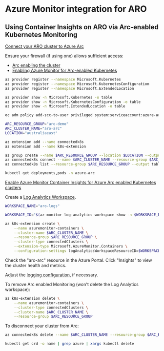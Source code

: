 Azure Monitor integration for ARO
=================================

Using Container Insights on ARO via Arc-enabled Kubernetes Monitoring
---------------------------------------------------------------------

[Connect your ARO cluster to Azure Arc](https://docs.microsoft.com/en-us/azure/azure-arc/kubernetes/quickstart-connect-cluster)

Ensure your firewall (if using one) allows sufficient access:

- [Arc enabling the cluster](https://docs.microsoft.com/en-us/azure/azure-arc/kubernetes/quickstart-connect-cluster?tabs=azure-cli#meet-network-requirements)
- [Enabling Azure Monitor for Arc-enabled Kubernetes](https://docs.microsoft.com/en-us/azure/azure-monitor/containers/container-insights-enable-arc-enabled-clusters#prerequisites)

```sh
az provider register --namespace Microsoft.Kubernetes
az provider register --namespace Microsoft.KubernetesConfiguration
az provider register --namespace Microsoft.ExtendedLocation

az provider show -n Microsoft.Kubernetes -o table
az provider show -n Microsoft.KubernetesConfiguration -o table
az provider show -n Microsoft.ExtendedLocation -o table

oc adm policy add-scc-to-user privileged system:serviceaccount:azure-arc:azure-arc-kube-aad-proxy-sa

ARC_RESOURCE_GROUP="aro-demo"
ARC_CLUSTER_NAME="aro-arc"
LOCATION="australiaeast"

az extension add --name connectedk8s
az extension add --name k8s-extension

az group create --name $ARC_RESOURCE_GROUP --location $LOCATION --output table
az connectedk8s connect --name $ARC_CLUSTER_NAME --resource-group $ARC_RESOURCE_GROUP --distribution openshift
az connectedk8s list --resource-group $ARC_RESOURCE_GROUP --output table

kubectl get deployments,pods -n azure-arc
```

[Enable Azure Monitor Container Insights for Azure Arc enabled Kubernetes clusters](https://docs.microsoft.com/en-us/azure/azure-monitor/containers/container-insights-enable-arc-enabled-clusters)

Create a [Log Analytics Workspace](https://docs.microsoft.com/en-us/azure/azure-monitor/logs/quick-create-workspace-cli).

```sh
WORKSPACE_NAME="aro-logs"

WORKSPACE_ID="$(az monitor log-analytics workspace show -n $WORKSPACE_NAME -g $ARC_RESOURCE_GROUP --query id -o tsv)"

az k8s-extension create \
    --name azuremonitor-containers \
    --cluster-name $ARC_CLUSTER_NAME \
    --resource-group $ARC_RESOURCE_GROUP \
    --cluster-type connectedClusters \
    --extension-type Microsoft.AzureMonitor.Containers \
    --configuration-settings logAnalyticsWorkspaceResourceID=$WORKSPACE_ID
```

Check the "aro-arc" resource in the Azure Portal.  Click "Insights" to view the cluster health and metrics.

Adjust the [logging configuration](https://learn.microsoft.com/en-us/azure/azure-monitor/containers/container-insights-agent-config), if necessary.

To remove Arc enabled Monitoring (won't delete the Log Analytics workspace):

```sh
az k8s-extension delete \
    --name azuremonitor-containers \
    --cluster-type connectedClusters \
    --cluster-name $ARC_CLUSTER_NAME \
    --resource-group $ARC_RESOURCE_GROUP
```

To disconnect your cluster from Arc:

```sh
az connectedk8s delete --name $ARC_CLUSTER_NAME --resource-group $ARC_RESOURCE_GROUP

kubectl get crd -o name | grep azure | xargs kubectl delete
```
